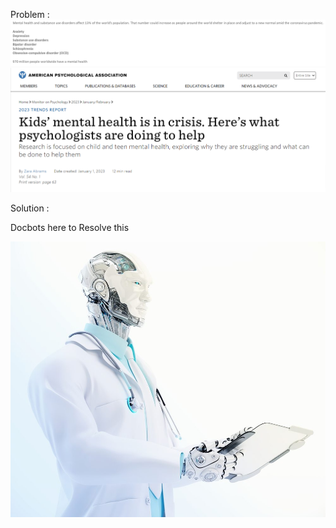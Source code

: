 Problem : 
![Alt text](image.png)
![Alt text](Kids%E2%80%99-mental-health-is-in-crisis-Here%E2%80%99s-what-psychologists-are-doing-to-help.png)

Solution : 

Docbots here to Resolve this

![Alt text](AI-doctor.jpg)
